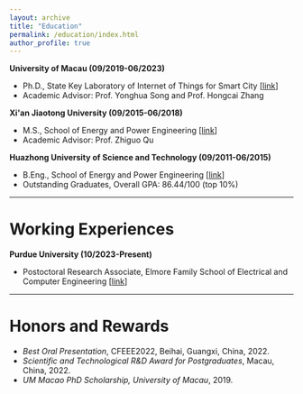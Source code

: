 ```yaml
---
layout: archive
title: "Education"
permalink: /education/index.html
author_profile: true
---
```


**University of Macau (09/2019-06/2023)** 

- Ph.D., State Key Laboratory of Internet of Things for Smart City [[link](https://skliotsc.um.edu.mo/)]
- Academic Advisor: Prof. Yonghua Song and Prof. Hongcai Zhang

**Xi'an Jiaotong University (09/2015-06/2018)**

- M.S., School of Energy and Power Engineering [[link](https://epe.xjtu.edu.cn/)]
- Academic Advisor: Prof. Zhiguo Qu

**Huazhong University of Science and Technology (09/2011-06/2015)**

- B.Eng., School of Energy and Power Engineering [[link](https://epe.xjtu.edu.cn/)]
- Outstanding Graduates, Overall GPA: 86.44/100 (top 10%)




------

# Working Experiences

**Purdue University (10/2023-Present)**

- Postoctoral Research Associate, Elmore Family School of Electrical and Computer Engineering [[link](https://engineering.purdue.edu/ECE)]





------

# Honors and Rewards

- *Best Oral Presentation*, CFEEE2022, Beihai, Guangxi, China, 2022.
- *Scientific and Technological R&D Award for Postgraduates*, Macau, China, 2022.
- *UM Macao PhD Scholarship, University of Macau*, 2019.
